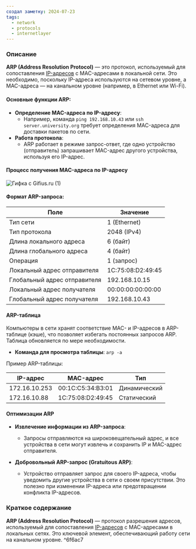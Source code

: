 ```yaml
---
создал заметку: 2024-07-23
tags:
  - network
  - protocols
  - internetlayer
---
```

### Описание

**ARP (Address Resolution Protocol)** — это протокол, используемый для сопоставления [IP-адресов](IP-адреса.md) с MAC-адресами в локальной сети. Это необходимо, поскольку IP-адреса используются на сетевом уровне, а MAC-адреса — на канальном уровне (например, в Ethernet или Wi-Fi).

#### Основные функции ARP:
- **Определение MAC-адреса по IP-адресу**:
    - Например, команда `ping 192.168.10.43` или `ssh server.university.org` требует определения MAC-адреса для доставки пакетов по сети.
- **Работа протокола**:
    - ARP работает в режиме запрос-ответ, где одно устройство (отправитель) запрашивает MAC-адрес другого устройства, используя его IP-адрес.

#### Процесс получения MAC-адреса по IP-адресу

![Гифка с Gifius.ru (1)](Гифка%20с%20Gifius.ru%20(1).gif)

#### Формат ARP-запроса:

|Поле|Значение|
|---|---|
|Тип сети|1 (Ethernet)|
|Тип протокола|2048 (IPv4)|
|Длина локального адреса|6 (байт)|
|Длина глобального адреса|4 (байт)|
|Операция|1 (запрос)|
|Локальный адрес отправителя|1C:75:08:D2:49:45|
|Глобальный адрес отправителя|192.168.10.15|
|Локальный адрес получателя|00:00:00:00:00:00|
|Глобальный адрес получателя|192.168.10.43|
#### ARP-таблица

Компьютеры в сети хранят соответствие MAC- и IP-адресов в ARP-таблице (кэше), что позволяет избегать постоянных запросов ARP. Таблица обновляется по мере необходимости.

- **Команда для просмотра таблицы**: `arp -a`

Пример ARP-таблицы:

| IP-адрес      | MAC-адрес         | Тип          |
| ------------- | ----------------- | ------------ |
| 172.16.10.253 | 00:1C:C5:34:B3:01 | Динамический |
| 172.16.10.88  | 1C:75:08:D2:49:45 | Статический  |
#### Оптимизации ARP

- **Извлечение информации из ARP-запроса**:
    
    - Запросы отправляются на широковещательный адрес, и все устройства в сети могут извлечь и сохранить IP и MAC-адрес отправителя.
- **Добровольный ARP-запрос (Gratuitous ARP)**:
    
    - Устройство отправляет запрос для своего IP-адреса, чтобы уведомить другие устройства в сети о своем присутствии. Это полезно при изменении IP-адреса или предотвращении конфликта IP-адресов.

### Краткое содержание

**ARP (Address Resolution Protocol)** — протокол разрешения адресов, используемый для сопоставления [IP-адресов](IP-адреса.md) с MAC-адресами в локальных сетях. Это ключевой элемент, обеспечивающий работу сети на канальном уровне. ^6f6ac7